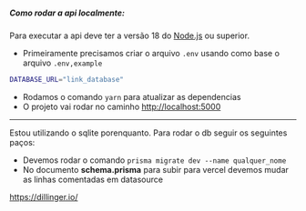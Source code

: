 ##### Como rodar a api localmente:

Para executar a api deve ter a versão 18 do [Node.js](https://nodejs.org/en) ou superior.

- Primeiramente precisamos criar o arquivo `.env` usando como base o arquivo `.env,example`

```sh
DATABASE_URL="link_database"
```

- Rodamos o comando `yarn` para atualizar as dependencias
- O projeto vai rodar no caminho [http://localhost:5000](http://localhost:5000)

---

Estou utilizando o sqlite porenquanto. Para rodar o db seguir os seguintes paços:

- Devemos rodar o comando `prisma migrate dev --name qualquer_nome`
- No documento **schema.prisma** para subir para vercel devemos mudar as linhas comentadas em datasource

https://dillinger.io/
